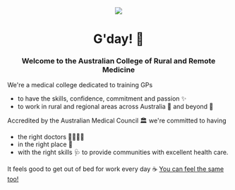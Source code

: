 <div align="center">  
  <img src="https://user-images.githubusercontent.com/1137112/175721428-492125f3-628f-41f0-b5fd-caa3d14b9b27.svg" />
  <h1>G'day! 🤠</h1>
  <h3>Welcome to the Australian College of Rural and Remote Medicine</h3>

</div>


We're a medical college dedicated to training GPs 
- to have the skills, confidence, commitment and passion ✨
- to work in rural and regional areas across Australia 🦘 and beyond 🐧

Accredited by the Australian Medical Council 🏛️ we're committed to having 
- the right doctors 👩‍⚕️👨‍⚕️ 
- in the right place 🏥
- with the right skills 🩺 to provide communities with excellent health care.

It feels good to get out of bed for work every day ☕ <a target=”_blank” rel="noopener noreferrer" href="https://www.acrrm.org.au/work-with-us/" >You can feel the same too!</a>

